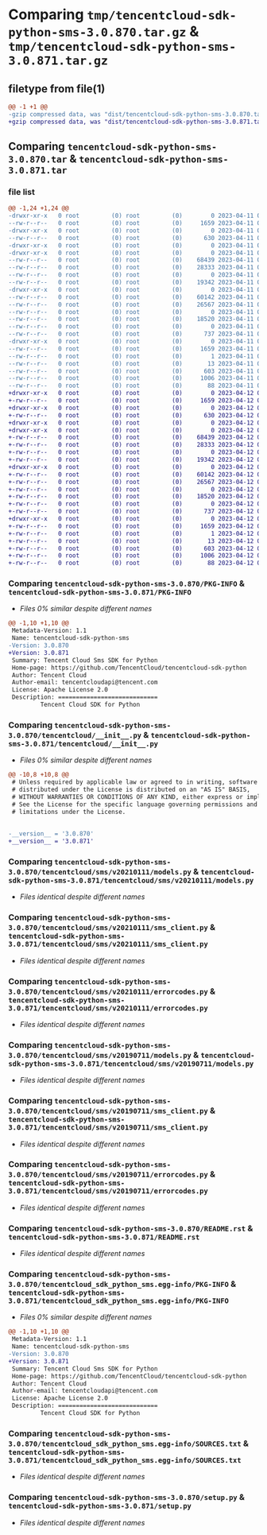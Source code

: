 # Comparing `tmp/tencentcloud-sdk-python-sms-3.0.870.tar.gz` & `tmp/tencentcloud-sdk-python-sms-3.0.871.tar.gz`

## filetype from file(1)

```diff
@@ -1 +1 @@
-gzip compressed data, was "dist/tencentcloud-sdk-python-sms-3.0.870.tar", last modified: Tue Apr 11 03:52:13 2023, max compression
+gzip compressed data, was "dist/tencentcloud-sdk-python-sms-3.0.871.tar", last modified: Wed Apr 12 00:39:42 2023, max compression
```

## Comparing `tencentcloud-sdk-python-sms-3.0.870.tar` & `tencentcloud-sdk-python-sms-3.0.871.tar`

### file list

```diff
@@ -1,24 +1,24 @@
-drwxr-xr-x   0 root         (0) root         (0)        0 2023-04-11 03:52:13.000000 tencentcloud-sdk-python-sms-3.0.870/
--rw-r--r--   0 root         (0) root         (0)     1659 2023-04-11 03:52:13.000000 tencentcloud-sdk-python-sms-3.0.870/PKG-INFO
-drwxr-xr-x   0 root         (0) root         (0)        0 2023-04-11 03:52:13.000000 tencentcloud-sdk-python-sms-3.0.870/tencentcloud/
--rw-r--r--   0 root         (0) root         (0)      630 2023-04-11 03:52:13.000000 tencentcloud-sdk-python-sms-3.0.870/tencentcloud/__init__.py
-drwxr-xr-x   0 root         (0) root         (0)        0 2023-04-11 03:52:13.000000 tencentcloud-sdk-python-sms-3.0.870/tencentcloud/sms/
-drwxr-xr-x   0 root         (0) root         (0)        0 2023-04-11 03:52:13.000000 tencentcloud-sdk-python-sms-3.0.870/tencentcloud/sms/v20210111/
--rw-r--r--   0 root         (0) root         (0)    68439 2023-04-11 03:52:13.000000 tencentcloud-sdk-python-sms-3.0.870/tencentcloud/sms/v20210111/models.py
--rw-r--r--   0 root         (0) root         (0)    28333 2023-04-11 03:52:13.000000 tencentcloud-sdk-python-sms-3.0.870/tencentcloud/sms/v20210111/sms_client.py
--rw-r--r--   0 root         (0) root         (0)        0 2023-04-11 03:52:13.000000 tencentcloud-sdk-python-sms-3.0.870/tencentcloud/sms/v20210111/__init__.py
--rw-r--r--   0 root         (0) root         (0)    19342 2023-04-11 03:52:13.000000 tencentcloud-sdk-python-sms-3.0.870/tencentcloud/sms/v20210111/errorcodes.py
-drwxr-xr-x   0 root         (0) root         (0)        0 2023-04-11 03:52:13.000000 tencentcloud-sdk-python-sms-3.0.870/tencentcloud/sms/v20190711/
--rw-r--r--   0 root         (0) root         (0)    60142 2023-04-11 03:52:13.000000 tencentcloud-sdk-python-sms-3.0.870/tencentcloud/sms/v20190711/models.py
--rw-r--r--   0 root         (0) root         (0)    26567 2023-04-11 03:52:13.000000 tencentcloud-sdk-python-sms-3.0.870/tencentcloud/sms/v20190711/sms_client.py
--rw-r--r--   0 root         (0) root         (0)        0 2023-04-11 03:52:13.000000 tencentcloud-sdk-python-sms-3.0.870/tencentcloud/sms/v20190711/__init__.py
--rw-r--r--   0 root         (0) root         (0)    18520 2023-04-11 03:52:13.000000 tencentcloud-sdk-python-sms-3.0.870/tencentcloud/sms/v20190711/errorcodes.py
--rw-r--r--   0 root         (0) root         (0)        0 2023-04-11 03:52:13.000000 tencentcloud-sdk-python-sms-3.0.870/tencentcloud/sms/__init__.py
--rw-r--r--   0 root         (0) root         (0)      737 2023-04-11 03:52:13.000000 tencentcloud-sdk-python-sms-3.0.870/README.rst
-drwxr-xr-x   0 root         (0) root         (0)        0 2023-04-11 03:52:13.000000 tencentcloud-sdk-python-sms-3.0.870/tencentcloud_sdk_python_sms.egg-info/
--rw-r--r--   0 root         (0) root         (0)     1659 2023-04-11 03:52:13.000000 tencentcloud-sdk-python-sms-3.0.870/tencentcloud_sdk_python_sms.egg-info/PKG-INFO
--rw-r--r--   0 root         (0) root         (0)        1 2023-04-11 03:52:13.000000 tencentcloud-sdk-python-sms-3.0.870/tencentcloud_sdk_python_sms.egg-info/dependency_links.txt
--rw-r--r--   0 root         (0) root         (0)       13 2023-04-11 03:52:13.000000 tencentcloud-sdk-python-sms-3.0.870/tencentcloud_sdk_python_sms.egg-info/top_level.txt
--rw-r--r--   0 root         (0) root         (0)      603 2023-04-11 03:52:13.000000 tencentcloud-sdk-python-sms-3.0.870/tencentcloud_sdk_python_sms.egg-info/SOURCES.txt
--rw-r--r--   0 root         (0) root         (0)     1006 2023-04-11 03:52:13.000000 tencentcloud-sdk-python-sms-3.0.870/setup.py
--rw-r--r--   0 root         (0) root         (0)       88 2023-04-11 03:52:13.000000 tencentcloud-sdk-python-sms-3.0.870/setup.cfg
+drwxr-xr-x   0 root         (0) root         (0)        0 2023-04-12 00:39:42.000000 tencentcloud-sdk-python-sms-3.0.871/
+-rw-r--r--   0 root         (0) root         (0)     1659 2023-04-12 00:39:42.000000 tencentcloud-sdk-python-sms-3.0.871/PKG-INFO
+drwxr-xr-x   0 root         (0) root         (0)        0 2023-04-12 00:39:42.000000 tencentcloud-sdk-python-sms-3.0.871/tencentcloud/
+-rw-r--r--   0 root         (0) root         (0)      630 2023-04-12 00:39:42.000000 tencentcloud-sdk-python-sms-3.0.871/tencentcloud/__init__.py
+drwxr-xr-x   0 root         (0) root         (0)        0 2023-04-12 00:39:42.000000 tencentcloud-sdk-python-sms-3.0.871/tencentcloud/sms/
+drwxr-xr-x   0 root         (0) root         (0)        0 2023-04-12 00:39:42.000000 tencentcloud-sdk-python-sms-3.0.871/tencentcloud/sms/v20210111/
+-rw-r--r--   0 root         (0) root         (0)    68439 2023-04-12 00:39:42.000000 tencentcloud-sdk-python-sms-3.0.871/tencentcloud/sms/v20210111/models.py
+-rw-r--r--   0 root         (0) root         (0)    28333 2023-04-12 00:39:42.000000 tencentcloud-sdk-python-sms-3.0.871/tencentcloud/sms/v20210111/sms_client.py
+-rw-r--r--   0 root         (0) root         (0)        0 2023-04-12 00:39:42.000000 tencentcloud-sdk-python-sms-3.0.871/tencentcloud/sms/v20210111/__init__.py
+-rw-r--r--   0 root         (0) root         (0)    19342 2023-04-12 00:39:42.000000 tencentcloud-sdk-python-sms-3.0.871/tencentcloud/sms/v20210111/errorcodes.py
+drwxr-xr-x   0 root         (0) root         (0)        0 2023-04-12 00:39:42.000000 tencentcloud-sdk-python-sms-3.0.871/tencentcloud/sms/v20190711/
+-rw-r--r--   0 root         (0) root         (0)    60142 2023-04-12 00:39:42.000000 tencentcloud-sdk-python-sms-3.0.871/tencentcloud/sms/v20190711/models.py
+-rw-r--r--   0 root         (0) root         (0)    26567 2023-04-12 00:39:42.000000 tencentcloud-sdk-python-sms-3.0.871/tencentcloud/sms/v20190711/sms_client.py
+-rw-r--r--   0 root         (0) root         (0)        0 2023-04-12 00:39:42.000000 tencentcloud-sdk-python-sms-3.0.871/tencentcloud/sms/v20190711/__init__.py
+-rw-r--r--   0 root         (0) root         (0)    18520 2023-04-12 00:39:42.000000 tencentcloud-sdk-python-sms-3.0.871/tencentcloud/sms/v20190711/errorcodes.py
+-rw-r--r--   0 root         (0) root         (0)        0 2023-04-12 00:39:42.000000 tencentcloud-sdk-python-sms-3.0.871/tencentcloud/sms/__init__.py
+-rw-r--r--   0 root         (0) root         (0)      737 2023-04-12 00:39:42.000000 tencentcloud-sdk-python-sms-3.0.871/README.rst
+drwxr-xr-x   0 root         (0) root         (0)        0 2023-04-12 00:39:42.000000 tencentcloud-sdk-python-sms-3.0.871/tencentcloud_sdk_python_sms.egg-info/
+-rw-r--r--   0 root         (0) root         (0)     1659 2023-04-12 00:39:42.000000 tencentcloud-sdk-python-sms-3.0.871/tencentcloud_sdk_python_sms.egg-info/PKG-INFO
+-rw-r--r--   0 root         (0) root         (0)        1 2023-04-12 00:39:42.000000 tencentcloud-sdk-python-sms-3.0.871/tencentcloud_sdk_python_sms.egg-info/dependency_links.txt
+-rw-r--r--   0 root         (0) root         (0)       13 2023-04-12 00:39:42.000000 tencentcloud-sdk-python-sms-3.0.871/tencentcloud_sdk_python_sms.egg-info/top_level.txt
+-rw-r--r--   0 root         (0) root         (0)      603 2023-04-12 00:39:42.000000 tencentcloud-sdk-python-sms-3.0.871/tencentcloud_sdk_python_sms.egg-info/SOURCES.txt
+-rw-r--r--   0 root         (0) root         (0)     1006 2023-04-12 00:39:42.000000 tencentcloud-sdk-python-sms-3.0.871/setup.py
+-rw-r--r--   0 root         (0) root         (0)       88 2023-04-12 00:39:42.000000 tencentcloud-sdk-python-sms-3.0.871/setup.cfg
```

### Comparing `tencentcloud-sdk-python-sms-3.0.870/PKG-INFO` & `tencentcloud-sdk-python-sms-3.0.871/PKG-INFO`

 * *Files 0% similar despite different names*

```diff
@@ -1,10 +1,10 @@
 Metadata-Version: 1.1
 Name: tencentcloud-sdk-python-sms
-Version: 3.0.870
+Version: 3.0.871
 Summary: Tencent Cloud Sms SDK for Python
 Home-page: https://github.com/TencentCloud/tencentcloud-sdk-python
 Author: Tencent Cloud
 Author-email: tencentcloudapi@tencent.com
 License: Apache License 2.0
 Description: ============================
         Tencent Cloud SDK for Python
```

### Comparing `tencentcloud-sdk-python-sms-3.0.870/tencentcloud/__init__.py` & `tencentcloud-sdk-python-sms-3.0.871/tencentcloud/__init__.py`

 * *Files 0% similar despite different names*

```diff
@@ -10,8 +10,8 @@
 # Unless required by applicable law or agreed to in writing, software
 # distributed under the License is distributed on an "AS IS" BASIS,
 # WITHOUT WARRANTIES OR CONDITIONS OF ANY KIND, either express or implied.
 # See the License for the specific language governing permissions and
 # limitations under the License.
 
 
-__version__ = '3.0.870'
+__version__ = '3.0.871'
```

### Comparing `tencentcloud-sdk-python-sms-3.0.870/tencentcloud/sms/v20210111/models.py` & `tencentcloud-sdk-python-sms-3.0.871/tencentcloud/sms/v20210111/models.py`

 * *Files identical despite different names*

### Comparing `tencentcloud-sdk-python-sms-3.0.870/tencentcloud/sms/v20210111/sms_client.py` & `tencentcloud-sdk-python-sms-3.0.871/tencentcloud/sms/v20210111/sms_client.py`

 * *Files identical despite different names*

### Comparing `tencentcloud-sdk-python-sms-3.0.870/tencentcloud/sms/v20210111/errorcodes.py` & `tencentcloud-sdk-python-sms-3.0.871/tencentcloud/sms/v20210111/errorcodes.py`

 * *Files identical despite different names*

### Comparing `tencentcloud-sdk-python-sms-3.0.870/tencentcloud/sms/v20190711/models.py` & `tencentcloud-sdk-python-sms-3.0.871/tencentcloud/sms/v20190711/models.py`

 * *Files identical despite different names*

### Comparing `tencentcloud-sdk-python-sms-3.0.870/tencentcloud/sms/v20190711/sms_client.py` & `tencentcloud-sdk-python-sms-3.0.871/tencentcloud/sms/v20190711/sms_client.py`

 * *Files identical despite different names*

### Comparing `tencentcloud-sdk-python-sms-3.0.870/tencentcloud/sms/v20190711/errorcodes.py` & `tencentcloud-sdk-python-sms-3.0.871/tencentcloud/sms/v20190711/errorcodes.py`

 * *Files identical despite different names*

### Comparing `tencentcloud-sdk-python-sms-3.0.870/README.rst` & `tencentcloud-sdk-python-sms-3.0.871/README.rst`

 * *Files identical despite different names*

### Comparing `tencentcloud-sdk-python-sms-3.0.870/tencentcloud_sdk_python_sms.egg-info/PKG-INFO` & `tencentcloud-sdk-python-sms-3.0.871/tencentcloud_sdk_python_sms.egg-info/PKG-INFO`

 * *Files 0% similar despite different names*

```diff
@@ -1,10 +1,10 @@
 Metadata-Version: 1.1
 Name: tencentcloud-sdk-python-sms
-Version: 3.0.870
+Version: 3.0.871
 Summary: Tencent Cloud Sms SDK for Python
 Home-page: https://github.com/TencentCloud/tencentcloud-sdk-python
 Author: Tencent Cloud
 Author-email: tencentcloudapi@tencent.com
 License: Apache License 2.0
 Description: ============================
         Tencent Cloud SDK for Python
```

### Comparing `tencentcloud-sdk-python-sms-3.0.870/tencentcloud_sdk_python_sms.egg-info/SOURCES.txt` & `tencentcloud-sdk-python-sms-3.0.871/tencentcloud_sdk_python_sms.egg-info/SOURCES.txt`

 * *Files identical despite different names*

### Comparing `tencentcloud-sdk-python-sms-3.0.870/setup.py` & `tencentcloud-sdk-python-sms-3.0.871/setup.py`

 * *Files identical despite different names*


